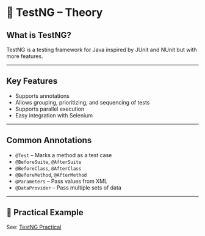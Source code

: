 # 🧪 TestNG – Theory

## What is TestNG?
TestNG is a testing framework for Java inspired by JUnit and NUnit but with more features.

---

## Key Features
- Supports annotations
- Allows grouping, prioritizing, and sequencing of tests
- Supports parallel execution
- Easy integration with Selenium

---

## Common Annotations
- `@Test` – Marks a method as a test case
- `@BeforeSuite`, `@AfterSuite`
- `@BeforeClass`, `@AfterClass`
- `@BeforeMethod`, `@AfterMethod`
- `@Parameters` – Pass values from XML
- `@DataProvider` – Pass multiple sets of data

---

## 📄 Practical Example
See: [TestNG Practical](./testng_practical.java)
